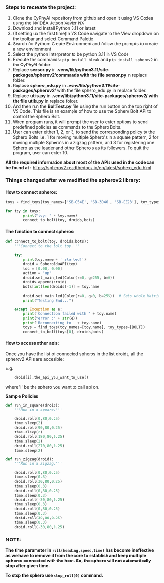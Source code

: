 ### Steps to recreate the project:
1) Clone the CyPhyAI repository from github and open it using VS Codea using the NVIDEA Jetson Xavier NX
2) Download and Install Python 3.11 or latest
3) (If setting up the first time)In VS Code navigate to the View dropdown on the toolbar and select Command Palette
4) Search for Python: Create Environment and follow the prompts to create a new environment
3) Select the python interpretor to be python 3.11 in VS Code
4) Execute the commands: ```pip install bleak``` and ```pip install spherov2``` in the CyPhyAI folder
5) Replace **sensor.py** in **.venv/lib/python3.11/site-packages/spherov2/commands with the file sensor.py** in replace folder.
6) Replace **sphero_edu.py** in **.venv/lib/python3.11/site-packages/spherov2/** with the file sphero_edu.py in replace folder.
7) Replace **utils.py** in **.venv/lib/python3.11/site-packages/spherov2/ with the file utils.py** in replace folder.
8) And then run the **BoltTest.py** file using the run button on the top right of VS Code. This file is an example of how to use the Sphero Bolt API to control the Sphero Bolt.
9) When program runs, it will prompt the user to enter options to send predefined policies as commands to the Sphero Bolts.
10) User can enter either 1, 2, or 3, to send the corresponding policy to the Sphero Bolts i.e. 1 for moving multiple Sphero's in a square pattern, 2 for moving multiple Sphero's in a zigzag pattern, and 3 for registering one Sphero as the leader and other Sphero's as its followers. To quit the program, user can enter 10.

**All the required information about most of the APIs used in the code can be found at :**
https://spherov2.readthedocs.io/en/latest/sphero_edu.html


### Things changed after we modified the spherov2 library:

#### How to connect spheros:

```python
toys = find_toys(toy_names=['SB-C54E', 'SB-3D46', 'SB-EE23'], toy_types=[BOLT]) 

for toy in toys:
        print("toy: " + toy.name)
        connect_to_bolt(toy, droids,bots)
```

#### The function to connect spheros:

```python
def connect_to_bolt(toy, droids,bots):
    '''Connect to the bolt toy.'''

    try:
        print(toy.name + ' started!')
        droid = SpheroEduAPI(toy)
        loc = [0.00, 0.00]
        action = "up"
        droid.set_main_led(Color(r=0, g=255, b=0))
        droids.append(droid)
        bots[int(len(droids)-1)] = toy.name
        
        droid.set_main_led(Color(r=0, g=0, b=255))  # Sets whole Matrix
        print("Testing End...")

    except Exception as e:
        print('Connection failed with ' + toy.name)
        print("error :" + str(e))
        print('Reconnecting to ' + toy.name)
        toys = find_toys(toy_names=[toy.name], toy_types=[BOLT])
        connect_to_bolt(toys[0], droids,bots)

```


#### How to access other apis:
Once you have the list of connected spheros in the list droids, all the spherov2 APIs are accesible:

E.g.
```python
    droid[i].the_api_you_want_to_use() 
```
   where 'i' be the sphero you want to call api on.

**Sample Policies**

```python
def run_in_square(droid): 
    '''Run in a square.'''

    droid.roll(0,80,0.25)
    time.sleep(2)
    droid.roll(90,80,0.25)
    time.sleep(2)
    droid.roll(180,80,0.25)
    time.sleep(2)
    droid.roll(270,80,0.25)
    time.sleep(2)

def run_zigzag(droid):
    '''Run in a zigzag.'''

    droid.roll(0,80,0.25)
    time.sleep(0.3)
    droid.roll(30,80,0.25)
    time.sleep(0.3)
    droid.roll(0,80,0.25)
    time.sleep(0.3)
    droid.roll(-30,80,0.25)
    time.sleep(0.3)
    droid.roll(0,80,0.25)
    time.sleep(0.3)
    droid.roll(30,80,0.25)
    time.sleep(0.3)
    droid.roll(-30,80,0.25)
```

### NOTE: 

**The time parameter in ```roll(heading,speed,time)``` has become ineffective as we have to remove it from the core to establish and keep multiple spheros connected with the host. So, the sphero will not automatically stop after given time.**

**To stop the sphero use ```stop_roll(0)``` command.**

